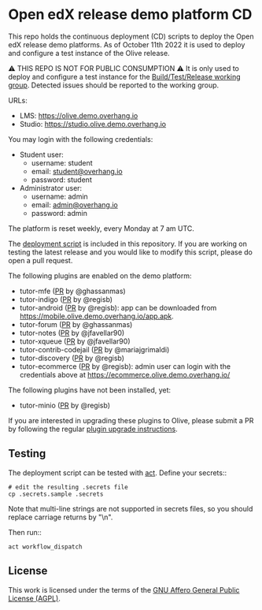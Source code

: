# Open edX release demo platform CD

This repo holds the continuous deployment (CD) scripts to deploy the Open edX release demo platforms. As of October 11th 2022 it is used to deploy and configure a test instance of the Olive release.

⚠ THIS REPO IS NOT FOR PUBLIC CONSUMPTION ⚠ It is only used to deploy and configure a test instance for the [Build/Test/Release working group](https://discuss.openedx.org/c/working-groups/build-test-release/30). Detected issues should be reported to the working group.

URLs:

- LMS: https://olive.demo.overhang.io
- Studio: https://studio.olive.demo.overhang.io

You may login with the following credentials:

- Student user:
    - username: student
    - email: student@overhang.io
    - password: student
- Administrator user:
    - username: admin
    - email: admin@overhang.io
    - password: admin

The platform is reset weekly, every Monday at 7 am UTC.

The [deployment script](https://github.com/overhangio/openedx-release-demo/blob/master/.github/workflows/deploy.yml) is included in this repository. If you are working on testing the latest release and you would like to modify this script, please do open a pull request.

The following plugins are enabled on the demo platform:

- tutor-mfe ([PR](https://github.com/overhangio/tutor-mfe/pull/66) by @ghassanmas)
- tutor-indigo ([PR](https://github.com/overhangio/tutor-indigo/pull/38) by @regisb)
- tutor-android ([PR](https://github.com/overhangio/tutor-android/pull/5) by @regisb): app can be downloaded from https://mobile.olive.demo.overhang.io/app.apk.
- tutor-forum ([PR](https://github.com/overhangio/tutor-forum/pull/11) by @ghassanmas)
- tutor-notes ([PR](https://github.com/overhangio/tutor-notes/pull/18) by @jfavellar90)
- tutor-xqueue ([PR](https://github.com/overhangio/tutor-xqueue/pull/13) by @jfavellar90)
- tutor-contrib-codejail ([PR](https://github.com/eduNEXT/tutor-contrib-codejail/pull/28) by @mariajgrimaldi)
- tutor-discovery ([PR](https://github.com/overhangio/tutor-discovery/pull/36) by @regisb)
- tutor-ecommerce ([PR](https://github.com/overhangio/tutor-ecommerce/pull/35) by @regisb): admin user can login with the credentials above at https://ecommerce.olive.demo.overhang.io/

The following plugins have not been installed, yet:

- tutor-minio ([PR](https://github.com/overhangio/tutor-minio/pull/20) by @regisb)

If you are interested in upgrading these plugins to Olive, please submit a PR by following the regular [plugin upgrade instructions](https://discuss.overhang.io/t/how-to-upgrade-a-tutor-plugin/1488).

## Testing

The deployment script can be tested with [act](https://github.com/nektos/act). Define your secrets::

    # edit the resulting .secrets file
    cp .secrets.sample .secrets

Note that multi-line strings are not supported in secrets files, so you should replace carriage returns by "\n".

Then run::

    act workflow_dispatch

## License

This work is licensed under the terms of the [GNU Affero General Public License (AGPL)](https://github.com/overhangio/tutor/blob/master/LICENSE.txt).
